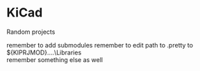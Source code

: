 # KiCad
Random projects

remember to add submodules
remember to edit path to .pretty to ${KIPRJMOD}\..\..\Libraries\
remember something else as well